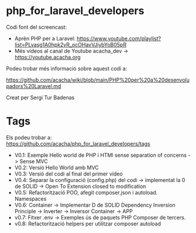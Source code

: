 # php_for_laravel_developers

Codi font del screencast: 

- Aprèn PHP per a Laravel: https://www.youtube.com/playlist?list=PLyasg1A0hpk2vR_ocOHavVJiybYoB05pR
- Més vídeos al canal de Youtube acacha_dev -> https://youtube.acacha.org

Podeu trobar més informació sobre aquest codi a:

https://github.com/acacha/wiki/blob/main/PHP%20per%20a%20desenvolupadors%20Laravel.md

Creat per Sergi Tur Badenas

# Tags

Els podeu trobar a: https://github.com/acacha/php_for_laravel_developers/tags

- V0.1: Exemple Hello world de PHP i HTMl sense separation of concerns -> Sense MVC
- V0.2: Versió Hello World amb MVC
- V0.3: Versió del codi al final del primer vídeo
- V0.4: Separar la configuració (config.php) del codi -> implementat la 0 de SOLID -> Open To Extension closed to modification
- V0.5: Refactorització POO, afegit composer.json i autoload. Namespaces
- V0.6: Container -> Implementar D de SOLID Dependency Inversion Principle -> Inverter -> Inversor Container -> APP
- v0.7: Fitxer .env -> Exemples ús de paquets PHP Composer de tercers. 
- v0.8: Refactorització helpers per utilitzar composer autoload

